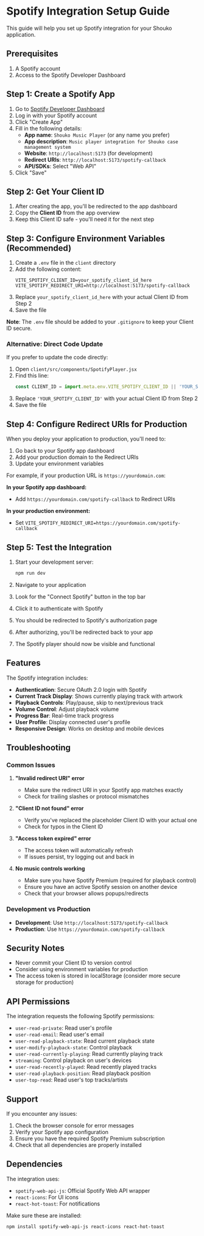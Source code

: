 # Spotify Integration Setup Guide

This guide will help you set up Spotify integration for your Shouko application.

## Prerequisites

1. A Spotify account
2. Access to the Spotify Developer Dashboard

## Step 1: Create a Spotify App

1. Go to [Spotify Developer Dashboard](https://developer.spotify.com/dashboard)
2. Log in with your Spotify account
3. Click "Create App"
4. Fill in the following details:
   - **App name**: `Shouko Music Player` (or any name you prefer)
   - **App description**: `Music player integration for Shouko case management system`
   - **Website**: `http://localhost:5173` (for development)
   - **Redirect URIs**: `http://localhost:5173/spotify-callback`
   - **API/SDKs**: Select "Web API"
5. Click "Save"

## Step 2: Get Your Client ID

1. After creating the app, you'll be redirected to the app dashboard
2. Copy the **Client ID** from the app overview
3. Keep this Client ID safe - you'll need it for the next step

## Step 3: Configure Environment Variables (Recommended)

1. Create a `.env` file in the `client` directory
2. Add the following content:
   ```
   VITE_SPOTIFY_CLIENT_ID=your_spotify_client_id_here
   VITE_SPOTIFY_REDIRECT_URI=http://localhost:5173/spotify-callback
   ```
3. Replace `your_spotify_client_id_here` with your actual Client ID from Step 2
4. Save the file

**Note**: The `.env` file should be added to your `.gitignore` to keep your Client ID secure.

### Alternative: Direct Code Update

If you prefer to update the code directly:

1. Open `client/src/components/SpotifyPlayer.jsx`
2. Find this line:
   ```javascript
   const CLIENT_ID = import.meta.env.VITE_SPOTIFY_CLIENT_ID || 'YOUR_SPOTIFY_CLIENT_ID';
   ```
3. Replace `'YOUR_SPOTIFY_CLIENT_ID'` with your actual Client ID from Step 2
4. Save the file

## Step 4: Configure Redirect URIs for Production

When you deploy your application to production, you'll need to:

1. Go back to your Spotify app dashboard
2. Add your production domain to the Redirect URIs
3. Update your environment variables

For example, if your production URL is `https://yourdomain.com`:

**In your Spotify app dashboard:**
- Add `https://yourdomain.com/spotify-callback` to Redirect URIs

**In your production environment:**
- Set `VITE_SPOTIFY_REDIRECT_URI=https://yourdomain.com/spotify-callback`

## Step 5: Test the Integration

1. Start your development server:
   ```bash
   npm run dev
   ```

2. Navigate to your application
3. Look for the "Connect Spotify" button in the top bar
4. Click it to authenticate with Spotify
5. You should be redirected to Spotify's authorization page
6. After authorizing, you'll be redirected back to your app
7. The Spotify player should now be visible and functional

## Features

The Spotify integration includes:

- **Authentication**: Secure OAuth 2.0 login with Spotify
- **Current Track Display**: Shows currently playing track with artwork
- **Playback Controls**: Play/pause, skip to next/previous track
- **Volume Control**: Adjust playback volume
- **Progress Bar**: Real-time track progress
- **User Profile**: Display connected user's profile
- **Responsive Design**: Works on desktop and mobile devices

## Troubleshooting

### Common Issues

1. **"Invalid redirect URI" error**
   - Make sure the redirect URI in your Spotify app matches exactly
   - Check for trailing slashes or protocol mismatches

2. **"Client ID not found" error**
   - Verify you've replaced the placeholder Client ID with your actual one
   - Check for typos in the Client ID

3. **"Access token expired" error**
   - The access token will automatically refresh
   - If issues persist, try logging out and back in

4. **No music controls working**
   - Make sure you have Spotify Premium (required for playback control)
   - Ensure you have an active Spotify session on another device
   - Check that your browser allows popups/redirects

### Development vs Production

- **Development**: Use `http://localhost:5173/spotify-callback`
- **Production**: Use `https://yourdomain.com/spotify-callback`

## Security Notes

- Never commit your Client ID to version control
- Consider using environment variables for production
- The access token is stored in localStorage (consider more secure storage for production)

## API Permissions

The integration requests the following Spotify permissions:

- `user-read-private`: Read user's profile
- `user-read-email`: Read user's email
- `user-read-playback-state`: Read current playback state
- `user-modify-playback-state`: Control playback
- `user-read-currently-playing`: Read currently playing track
- `streaming`: Control playback on user's devices
- `user-read-recently-played`: Read recently played tracks
- `user-read-playback-position`: Read playback position
- `user-top-read`: Read user's top tracks/artists

## Support

If you encounter any issues:

1. Check the browser console for error messages
2. Verify your Spotify app configuration
3. Ensure you have the required Spotify Premium subscription
4. Check that all dependencies are properly installed

## Dependencies

The integration uses:
- `spotify-web-api-js`: Official Spotify Web API wrapper
- `react-icons`: For UI icons
- `react-hot-toast`: For notifications

Make sure these are installed:
```bash
npm install spotify-web-api-js react-icons react-hot-toast
``` 